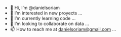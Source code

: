 - 👋 Hi, I’m @danielsoriam
- 👀 I’m interested in new proyects ...
- 🌱 I’m currently learning code ...
- 💞️ I’m looking to collaborate on data  ...
- 📫 How to reach me at danielsoriam@gmail.com ...

<!---
danielsoriam/danielsoriam is a ✨ special ✨ repository because its `README.md` (this file) appears on your GitHub profile.
You can click the Preview link to take a look at your changes.
--->
